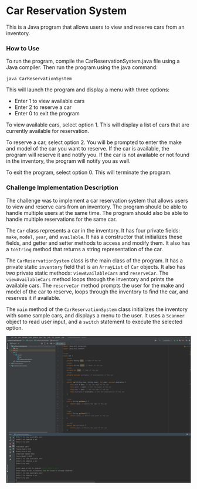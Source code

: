 # Car Reservation System
This is a Java program that allows users to view and reserve cars from an inventory.

### How to Use
To run the program, compile the CarReservationSystem.java file using a Java compiler. Then run the program using the java command:
```
java CarReservationSystem
``` 
This will launch the program and display a menu with three options:

- Enter 1 to view available cars
- Enter 2 to reserve a car
- Enter 0 to exit the program

To view available cars, select option 1. This will display a list of cars that are currently available for reservation.

To reserve a car, select option 2. You will be prompted to enter the make and model of the car you want to reserve. If the car is available, the program will reserve it and notify you. If the car is not available or not found in the inventory, the program will notify you as well.

To exit the program, select option 0. This will terminate the program.

### Challenge Implementation Description
The challenge was to implement a car reservation system that allows users to view and reserve cars from an inventory. The program should be able to handle multiple users at the same time. The program should also be able to handle multiple reservations for the same car.

The `Car` class represents a car in the inventory. It has four private fields: `make`, `model`, `year`, and `available`. It has a constructor that initializes these fields, and getter and setter methods to access and modify them. It also has a `toString` method that returns a string representation of the car.

The `CarReservationSystem` class is the main class of the program. It has a private static `inventory` field that is an `ArrayList` of `Car` objects. It also has two private static methods: `viewAvailableCars` and `reserveCar`. The `viewAvailableCars` method loops through the inventory and prints the available cars. The `reserveCar` method prompts the user for the make and model of the car to reserve, loops through the inventory to find the car, and reserves it if available.

The `main` method of the `CarReservationSystem` class initializes the inventory with some sample cars, and displays a menu to the user. It uses a `Scanner` object to read user input, and a `switch` statement to execute the selected option.

![Car Reservation System UML Diagram](./CarReservationSystem.jpg)